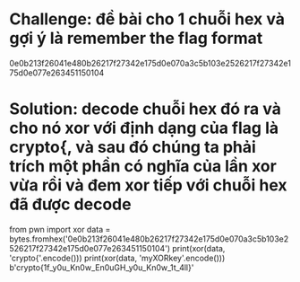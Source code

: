 # Challenge: đề bài cho 1 chuỗi hex và gợi ý là remember the flag format

0e0b213f26041e480b26217f27342e175d0e070a3c5b103e2526217f27342e175d0e077e263451150104

# Solution: decode chuỗi hex đó ra và cho nó xor với định dạng của flag là crypto{, và sau đó chúng ta phải trích một phần có nghĩa của lần xor vừa rồi và đem xor tiếp với chuỗi hex đã được decode
from pwn import xor
data = bytes.fromhex('0e0b213f26041e480b26217f27342e175d0e070a3c5b103e2526217f27342e175d0e077e263451150104')
print(xor(data, 'crypto{'.encode()))
print(xor(data, 'myXORkey'.encode()))
  b'crypto{1f_y0u_Kn0w_En0uGH_y0u_Kn0w_1t_4ll}'
